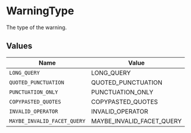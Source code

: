 # WarningType

The type of the warning.


## Values

| Name                        | Value                       |
| --------------------------- | --------------------------- |
| `LONG_QUERY`                | LONG_QUERY                  |
| `QUOTED_PUNCTUATION`        | QUOTED_PUNCTUATION          |
| `PUNCTUATION_ONLY`          | PUNCTUATION_ONLY            |
| `COPYPASTED_QUOTES`         | COPYPASTED_QUOTES           |
| `INVALID_OPERATOR`          | INVALID_OPERATOR            |
| `MAYBE_INVALID_FACET_QUERY` | MAYBE_INVALID_FACET_QUERY   |